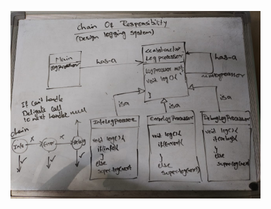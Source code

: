 <p align=""centre">
  <img src="https://raw.githubusercontent.com/m-Chetan/Design-Patterns/main/Behavioral/ChainOfResponsibility/chainofresponsibility.jpeg" width="400" height="300" >
</p>
